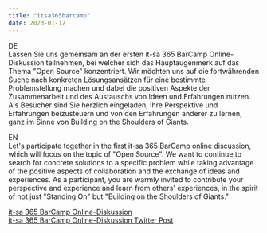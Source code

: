 ```yaml
---
title: "itsa365barcamp"
date: 2023-01-17
---  
```

DE  
Lassen Sie uns gemeinsam an der ersten it-sa 365 BarCamp Online-Diskussion teilnehmen, bei welcher sich das Hauptaugenmerk auf das Thema "Open Source" konzentriert. Wir möchten uns auf die fortwährenden Suche nach konkreten Lösungsansätzen für eine bestimmte Problemstellung machen und dabei die positiven Aspekte der Zusammenarbeit und des Austauschs von Ideen und Erfahrungen nutzen. Als Besucher sind Sie herzlich eingeladen, Ihre Perspektive und Erfahrungen beizusteuern und von den Erfahrungen anderer zu lernen, ganz im Sinne von Building on the Shoulders of Giants.  

EN  
Let's participate together in the first it-sa 365 BarCamp online discussion, which will focus on the topic of "Open Source". We want to continue to search for concrete solutions to a specific problem while taking advantage of the positive aspects of collaboration and the exchange of ideas and experiences. As a participant, you are warmly invited to contribute your perspective and experience and learn from others' experiences, in the spirit of not just "Standing On" but "Building on the Shoulders of Giants."  

[it-sa 365 BarCamp Online-Diskussion](https://www.linkedin.com/posts/gabrielkunzer_opensourcesoftware-itsa365-activity-7021177138749800450-s7Ay?utm_source=share&utm_medium=member_desktop)  
[it-sa 365 BarCamp Online-Diskussion Twitter Post](https://twitter.com/gabrielkunzer/status/1615416174107365389?s=20&t=T24qzSpHLu66iSYf3CHXAg)  
